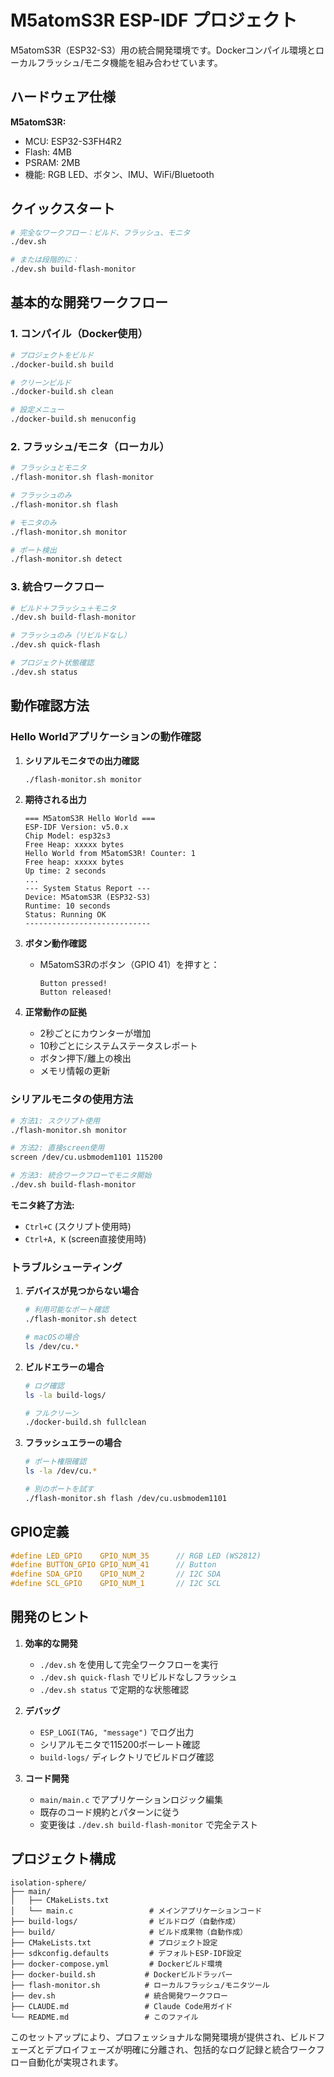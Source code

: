 # M5atomS3R ESP-IDF プロジェクト

M5atomS3R（ESP32-S3）用の統合開発環境です。Dockerコンパイル環境とローカルフラッシュ/モニタ機能を組み合わせています。

## ハードウェア仕様

**M5atomS3R:**
- MCU: ESP32-S3FH4R2  
- Flash: 4MB
- PSRAM: 2MB
- 機能: RGB LED、ボタン、IMU、WiFi/Bluetooth

## クイックスタート

```bash
# 完全なワークフロー：ビルド、フラッシュ、モニタ
./dev.sh

# または段階的に：
./dev.sh build-flash-monitor
```

## 基本的な開発ワークフロー

### 1. コンパイル（Docker使用）

```bash
# プロジェクトをビルド
./docker-build.sh build

# クリーンビルド
./docker-build.sh clean

# 設定メニュー
./docker-build.sh menuconfig
```

### 2. フラッシュ/モニタ（ローカル）

```bash
# フラッシュとモニタ
./flash-monitor.sh flash-monitor

# フラッシュのみ
./flash-monitor.sh flash

# モニタのみ  
./flash-monitor.sh monitor

# ポート検出
./flash-monitor.sh detect
```

### 3. 統合ワークフロー

```bash
# ビルド＋フラッシュ＋モニタ
./dev.sh build-flash-monitor

# フラッシュのみ（リビルドなし）
./dev.sh quick-flash

# プロジェクト状態確認
./dev.sh status
```

## 動作確認方法

### Hello Worldアプリケーションの動作確認

1. **シリアルモニタでの出力確認**
   ```bash
   ./flash-monitor.sh monitor
   ```

2. **期待される出力**
   ```
   === M5atomS3R Hello World ===
   ESP-IDF Version: v5.0.x
   Chip Model: esp32s3
   Free Heap: xxxxx bytes
   Hello World from M5atomS3R! Counter: 1
   Free heap: xxxxx bytes
   Up time: 2 seconds
   ...
   --- System Status Report ---
   Device: M5atomS3R (ESP32-S3)
   Runtime: 10 seconds
   Status: Running OK
   ----------------------------
   ```

3. **ボタン動作確認**
   - M5atomS3Rのボタン（GPIO 41）を押すと：
     ```
     Button pressed!
     Button released!
     ```

4. **正常動作の証拠**
   - 2秒ごとにカウンターが増加
   - 10秒ごとにシステムステータスレポート
   - ボタン押下/離上の検出
   - メモリ情報の更新

### シリアルモニタの使用方法

```bash
# 方法1: スクリプト使用
./flash-monitor.sh monitor

# 方法2: 直接screen使用
screen /dev/cu.usbmodem1101 115200

# 方法3: 統合ワークフローでモニタ開始
./dev.sh build-flash-monitor
```

**モニタ終了方法:**
- `Ctrl+C` (スクリプト使用時)
- `Ctrl+A, K` (screen直接使用時)

### トラブルシューティング

1. **デバイスが見つからない場合**
   ```bash
   # 利用可能なポート確認
   ./flash-monitor.sh detect
   
   # macOSの場合
   ls /dev/cu.*
   ```

2. **ビルドエラーの場合**
   ```bash
   # ログ確認
   ls -la build-logs/
   
   # フルクリーン
   ./docker-build.sh fullclean
   ```

3. **フラッシュエラーの場合**
   ```bash
   # ポート権限確認
   ls -la /dev/cu.*
   
   # 別のポートを試す
   ./flash-monitor.sh flash /dev/cu.usbmodem1101
   ```

## GPIO定義

```c
#define LED_GPIO    GPIO_NUM_35      // RGB LED (WS2812)
#define BUTTON_GPIO GPIO_NUM_41      // Button
#define SDA_GPIO    GPIO_NUM_2       // I2C SDA
#define SCL_GPIO    GPIO_NUM_1       // I2C SCL
```

## 開発のヒント

1. **効率的な開発**
   - `./dev.sh` を使用して完全ワークフローを実行
   - `./dev.sh quick-flash` でリビルドなしフラッシュ
   - `./dev.sh status` で定期的な状態確認

2. **デバッグ**
   - `ESP_LOGI(TAG, "message")` でログ出力
   - シリアルモニタで115200ボーレート確認
   - `build-logs/` ディレクトリでビルドログ確認

3. **コード開発**
   - `main/main.c` でアプリケーションロジック編集
   - 既存のコード規約とパターンに従う
   - 変更後は `./dev.sh build-flash-monitor` で完全テスト

## プロジェクト構成

```
isolation-sphere/
├── main/
│   ├── CMakeLists.txt
│   └── main.c                 # メインアプリケーションコード
├── build-logs/                # ビルドログ（自動作成）
├── build/                     # ビルド成果物（自動作成）
├── CMakeLists.txt             # プロジェクト設定
├── sdkconfig.defaults         # デフォルトESP-IDF設定
├── docker-compose.yml         # Dockerビルド環境
├── docker-build.sh           # Dockerビルドラッパー
├── flash-monitor.sh          # ローカルフラッシュ/モニタツール
├── dev.sh                    # 統合開発ワークフロー
├── CLAUDE.md                 # Claude Code用ガイド
└── README.md                 # このファイル
```

このセットアップにより、プロフェッショナルな開発環境が提供され、ビルドフェーズとデプロイフェーズが明確に分離され、包括的なログ記録と統合ワークフロー自動化が実現されます。